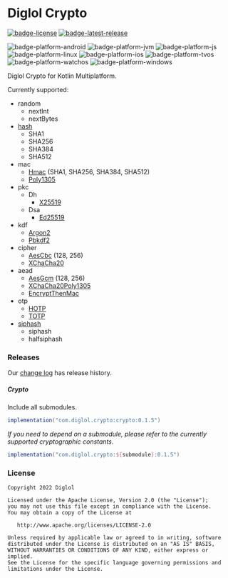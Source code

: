 # Diglol Crypto

[![badge-license]][url-license]
[![badge-latest-release]][url-latest-release]

![badge-platform-android]
![badge-platform-jvm]
![badge-platform-js]
![badge-platform-linux]
![badge-platform-ios]
![badge-platform-tvos]
![badge-platform-watchos]
![badge-platform-windows]

Diglol Crypto for Kotlin Multiplatform.

Currently supported:

- random
  - nextInt
  - nextBytes
- [hash][hash]
  - SHA1
  - SHA256
  - SHA384
  - SHA512
- mac
  - [Hmac][hmac] (SHA1, SHA256, SHA384, SHA512)
  - [Poly1305][poly1305]
- pkc
  - Dh
    - [X25519][x25519]
  - Dsa
    - [Ed25519][ed25519]
- kdf
  - [Argon2][argon2]
  - [Pbkdf2][pbkdf2]
- cipher
  - [AesCbc][aescbc] (128, 256)
  - [XChaCha20][xchacha20]
- aead
  - [AesGcm][aesgcm] (128, 256)
  - [XChaCha20Poly1305][xchacha20poly1305]
  - [EncryptThenMac][encryptthenmac]
- otp
  - [HOTP][hotp]
  - [TOTP][totp]
- [siphash][siphash]
  - siphash
  - halfsiphash

### Releases

Our [change log](CHANGELOG.md) has release history.

##### Crypto

Include all submodules.

```gradle
implementation("com.diglol.crypto:crypto:0.1.5")
```

_If you need to depend on a submodule, please refer to the currently supported cryptographic constants._

```gradle
implementation("com.diglol.crypto:${submodule}:0.1.5")
```

### License

    Copyright 2022 Diglol

    Licensed under the Apache License, Version 2.0 (the "License");
    you may not use this file except in compliance with the License.
    You may obtain a copy of the License at

       http://www.apache.org/licenses/LICENSE-2.0

    Unless required by applicable law or agreed to in writing, software
    distributed under the License is distributed on an "AS IS" BASIS,
    WITHOUT WARRANTIES OR CONDITIONS OF ANY KIND, either express or implied.
    See the License for the specific language governing permissions and
    limitations under the License.

[hash]: https://datatracker.ietf.org/doc/html/rfc4634
[hmac]: https://datatracker.ietf.org/doc/html/rfc2104
[poly1305]: https://datatracker.ietf.org/doc/html/rfc7539
[x25519]: https://datatracker.ietf.org/doc/html/rfc7748
[ed25519]: https://datatracker.ietf.org/doc/html/rfc8032
[argon2]: https://datatracker.ietf.org/doc/rfc9106/
[pbkdf2]: https://datatracker.ietf.org/doc/html/rfc6070
[aescbc]: https://datatracker.ietf.org/doc/html/rfc3602
[xchacha20]: https://datatracker.ietf.org/doc/html/draft-arciszewski-xchacha-01
[aesgcm]: https://datatracker.ietf.org/doc/html/rfc5288
[xchacha20poly1305]: https://datatracker.ietf.org/doc/html/draft-irtf-cfrg-xchacha
[encryptthenmac]: https://datatracker.ietf.org/doc/html/draft-mcgrew-aead-aes-cbc-hmac-sha2-05
[hotp]: https://datatracker.ietf.org/doc/html/rfc4226
[totp]: https://datatracker.ietf.org/doc/html/rfc6238
[siphash]: https://datatracker.ietf.org/doc/rfc9231/

<!-- TAG_VERSION -->
[badge-latest-release]: https://img.shields.io/badge/latest--release-0.1.5-blue.svg?style=flat
[badge-license]: https://img.shields.io/badge/license-Apache%20License%202.0-blue.svg?style=flat
[url-latest-release]: https://github.com/diglol/crypto/releases/latest
[url-license]: https://www.apache.org/licenses/LICENSE-2.0.txt

<!-- TAG_PLATFORMS -->
[badge-platform-android]: http://img.shields.io/badge/-android-6EDB8D.svg?style=flat
[badge-platform-jvm]: http://img.shields.io/badge/-jvm-DB413D.svg?style=flat
[badge-platform-js]: http://img.shields.io/badge/-js-F8DB5D.svg?style=flat
[badge-platform-linux]: http://img.shields.io/badge/-linux-2D3F6C.svg?style=flat
[badge-platform-tvos]: http://img.shields.io/badge/-tvos-808080.svg?style=flat
[badge-platform-ios]: http://img.shields.io/badge/-ios-808080.svg?style=flat
[badge-platform-watchos]: http://img.shields.io/badge/-watchos-C0C0C0.svg?style=flat
[badge-platform-windows]: http://img.shields.io/badge/-windows-4D76CD.svg?style=flat
